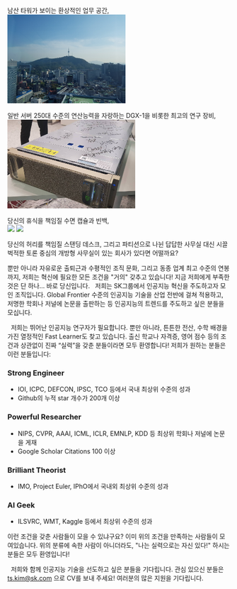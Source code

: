 남산 타워가 보이는 환상적인 업무 공간, <br>
<img src="https://github.com/SKTBrain/awesome-recruit/blob/master/20161013_150644.jpg" height="200">
<br>

일반 서버 250대 수준의 연산능력을 자랑하는 DGX-1을 비롯한 최고의 연구 장비, <br>
<img src="https://github.com/SKTBrain/awesome-recruit/blob/master/14713007_318099875227500_2006563244611974202_o.jpg" height="200">
<br>

당신의 휴식을 책임질 수면 캡슐과 빈백, <br>
<img src="https://github.com/SKTBrain/awesome-recruit/blob/master/20161013_150756.jpg" height="200">
<img src="https://github.com/SKTBrain/awesome-recruit/blob/master/20161013_150741.jpg" height="200">
<br>

당신의 허리를 책임질 스탠딩 데스크, 
그리고 파티션으로 나뉜 답답한 사무실 대신 시끌벅적한 토론 중심의 개방형 사무실이 있는 회사가 있다면 어떨까요? 

뿐만 아니라 자유로운 출퇴근과 수평적인 조직 문화, 그리고 동종 업계 최고 수준의 연봉까지, 저희는 혁신에 필요한 모든 조건을 "거의" 갖추고 있습니다! 지금 저희에게 부족한 것은 단 하나... 바로 당신입니다.
&nbsp;&nbsp;저희는 SK그룹에서 인공지능 혁신을 주도하고자 모인 조직입니다. Global Frontier 수준의 인공지능 기술을 산업 전반에 걸쳐 적용하고, 저명한 학회나 저널에 논문을 출판하는 등 인공지능의 트렌드를 주도하고 싶은 분들을 모십니다.

&nbsp;&nbsp;저희는 뛰어난 인공지능 연구자가 필요합니다. 뿐만 아니라, 튼튼한 전산, 수학 배경을 가진 열정적인 Fast Learner도 찾고 있습니다. 출신 학교나 자격증, 영어 점수 등의 조건과 상관없이 진짜 “실력”을 갖춘 분들이라면 모두 환영합니다! 저희가 원하는 분들은 이런 분들입니다:

### Strong Engineer
 - IOI, ICPC, DEFCON, IPSC, TCO 등에서 국내 최상위 수준의 성과
 - Github의 누적 star 개수가 200개 이상

### Powerful Researcher
 - NIPS, CVPR, AAAI, ICML, ICLR, EMNLP, KDD 등 최상위 학회나 저널에 논문을 게재
 - Google Scholar Citations 100 이상

### Brilliant Theorist
 - IMO, Project Euler, IPhO에서 국내외 최상위 수준의 성과

### AI Geek
 - ILSVRC, WMT, Kaggle 등에서 최상위 수준의 성과

이런 조건을 갖춘 사람들이 모을 수 있냐구요? 이미 위의 조건을 만족하는 사람들이 모여있습니다. 위의 분류에 속한 사람이 아니더라도, "나는 실력으로는 자신 있다!" 하시는 분들은 모두 환영입니다!

&nbsp;&nbsp;저희와 함께 인공지능 기술을 선도하고 싶은 분들을 기다립니다. 관심 있으신 분들은 ts.kim@sk.com 으로 CV를 보내 주세요! 여러분의 많은 지원을 기다립니다.

